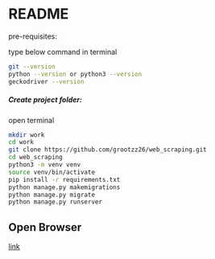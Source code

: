 # README

pre-requisites:

type below command in terminal

```bash
git --version
python --version or python3 --version
geckodriver --version
```
##### Create project folder:

open terminal

```bash
mkdir work
cd work
git clone https://github.com/grootzz26/web_scraping.git
cd web_scraping
python3 -m venv venv
source venv/bin/activate
pip install -r requirements.txt
python manage.py makemigrations
python manage.py migrate
python manage.py runserver
```

## Open Browser

[link](http://127.0.0.1:8000/home/)




